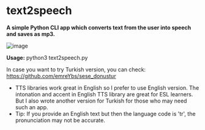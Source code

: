 # text2speech

**A simple Python CLI app which converts text from the user into speech and saves as mp3.**

![image](https://user-images.githubusercontent.com/59505246/141134831-5040f7fd-57a7-48f0-8fc9-4b372bf9104b.png)

**Usage:**
python3  text2speech.py

In case you want to try Turkish version, you can check: https://github.com/emreYbs/sese_donustur

- TTS libraries work great in English so I prefer to use English version. The intonation and accent in English TTS library are great for ESL learners. But I also wrote another version for Turkish for those who may need such an app.
- Tip: If you provide an English text but then the language code is 'tr', the pronunciation may not be accurate.

